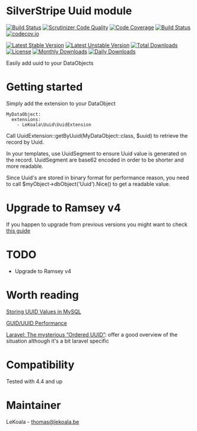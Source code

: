 SilverStripe Uuid module
==================
[![Build Status](https://travis-ci.com/lekoala/silverstripe-uuid.svg?branch=master)](https://travis-ci.com/lekoala/silverstripe-uuid)
[![Scrutinizer Code Quality](https://scrutinizer-ci.com/g/lekoala/silverstripe-uuid/badges/quality-score.png?b=master)](https://scrutinizer-ci.com/g/lekoala/silverstripe-uuid/?branch=master)
[![Code Coverage](https://scrutinizer-ci.com/g/lekoala/silverstripe-uuid/badges/coverage.png?b=master)](https://scrutinizer-ci.com/g/lekoala/silverstripe-uuid/?branch=master)
[![Build Status](https://scrutinizer-ci.com/g/lekoala/silverstripe-uuid/badges/build.png?b=master)](https://scrutinizer-ci.com/g/lekoala/silverstripe-uuid/build-status/master)
[![codecov.io](https://codecov.io/github/lekoala/silverstripe-uuid/coverage.svg?branch=master)](https://codecov.io/github/lekoala/silverstripe-uuid?branch=master)

[![Latest Stable Version](https://poser.pugx.org/lekoala/silverstripe-uuid/version)](https://packagist.org/packages/lekoala/silverstripe-uuid)
[![Latest Unstable Version](https://poser.pugx.org/lekoala/silverstripe-uuid/v/unstable)](//packagist.org/packages/lekoala/silverstripe-uuid)
[![Total Downloads](https://poser.pugx.org/lekoala/silverstripe-uuid/downloads)](https://packagist.org/packages/lekoala/silverstripe-uuid)
[![License](https://poser.pugx.org/lekoala/silverstripe-uuid/license)](https://packagist.org/packages/lekoala/silverstripe-uuid)
[![Monthly Downloads](https://poser.pugx.org/lekoala/silverstripe-uuid/d/monthly)](https://packagist.org/packages/lekoala/silverstripe-uuid)
[![Daily Downloads](https://poser.pugx.org/lekoala/silverstripe-uuid/d/daily)](https://packagist.org/packages/lekoala/silverstripe-uuid)

Easily add uuid to your DataObjects

Getting started
==================

Simply add the extension to your DataObject

	MyDataObject:
	  extensions:
	    - LeKoala\Uuid\UuidExtension

Call UuidExtension::getByUuid(MyDataObject::class, $uuid) to retrieve the record by Uuid.

In your templates, use UuidSegment to ensure Uuid value is generated on the record.
UuidSegment are base62 encoded in order to be shorter and more readable.

Since Uuid's are stored in binary format for performance reason, you need to call $myObject->dbObject('Uuid').Nice()
to get a readable value.

Upgrade to Ramsey v4
==================

If you happen to upgrade from previous versions you might want to check [this guide](https://uuid.ramsey.dev/en/latest/upgrading/3-to-4.html)

TODO
==================

- Upgrade to Ramsey v4

Worth reading
==================
[Storing UUID Values in MySQL](https://www.percona.com/blog/2014/12/19/store-uuid-optimized-way/)

[GUID/UUID Performance](https://mariadb.com/kb/en/guiduuid-performance/)

[Laravel: The mysterious “Ordered UUID”](https://itnext.io/laravel-the-mysterious-ordered-uuid-29e7500b4f8): offer a good overview of the situation although it's a bit laravel specific

Compatibility
==================
Tested with 4.4 and up

Maintainer
==================
LeKoala - thomas@lekoala.be
